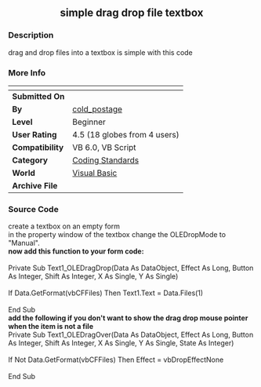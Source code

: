 ﻿<div align="center">

## simple drag drop file textbox


</div>

### Description

drag and drop files into a textbox is simple with this code
 
### More Info
 


<span>             |<span>
---                |---
**Submitted On**   |
**By**             |[cold\_postage](https://github.com/Planet-Source-Code/PSCIndex/blob/master/ByAuthor/cold-postage.md)
**Level**          |Beginner
**User Rating**    |4.5 (18 globes from 4 users)
**Compatibility**  |VB 6\.0, VB Script
**Category**       |[Coding Standards](https://github.com/Planet-Source-Code/PSCIndex/blob/master/ByCategory/coding-standards__1-43.md)
**World**          |[Visual Basic](https://github.com/Planet-Source-Code/PSCIndex/blob/master/ByWorld/visual-basic.md)
**Archive File**   |[](https://github.com/Planet-Source-Code/cold-postage-simple-drag-drop-file-textbox__1-10136/archive/master.zip)





### Source Code

create a textbox on an empty form<br>
in the property window of the textbox change the OLEDropMode to "Manual".
<br>
<b>now add this function to your form code:</b>
<br>
<br>
Private Sub Text1_OLEDragDrop(Data As DataObject, Effect As Long, Button As Integer, Shift As Integer, X As Single, Y As Single)
<br>
<br>
 If Data.GetFormat(vbCFFiles) Then Text1.Text = Data.Files(1)
<br>
<br>
End Sub
<br>
<b>add the following if you don't want to show the drag drop mouse pointer when the item is not a file </b>
<br>
Private Sub Text1_OLEDragOver(Data As DataObject, Effect As Long, Button As Integer, Shift As Integer, X As Single, Y As Single, State As Integer)<br><br>
 If Not Data.GetFormat(vbCFFiles) Then Effect = vbDropEffectNone
<br>
<br>
End Sub


